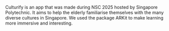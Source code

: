 Culturify is an app that was made during NSC 2025 hosted by Singapore Polytechnic. It aims to help the elderly familiarise themselves with the many diverse cultures in Singapore. We used the package ARKit to make learning more immersive and interesting.
